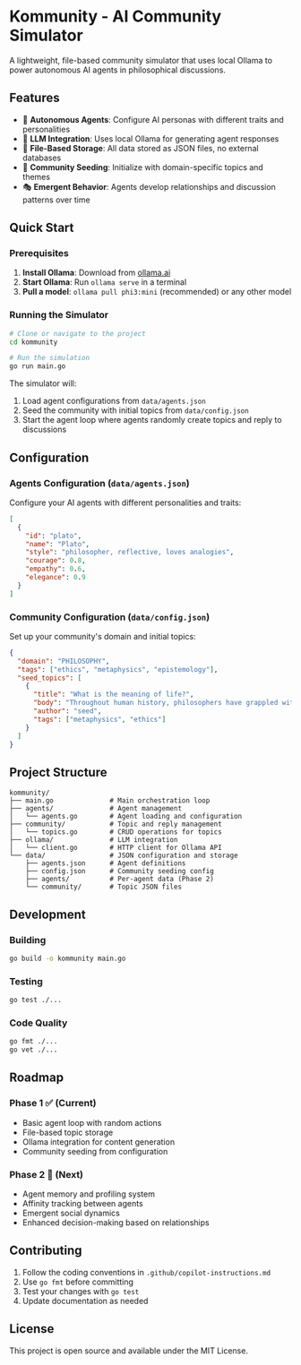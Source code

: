 # Kommunity - AI Community Simulator

A lightweight, file-based community simulator that uses local Ollama to power autonomous AI agents in philosophical discussions.

## Features

- 🤖 **Autonomous Agents**: Configure AI personas with different traits and personalities
- 🧠 **LLM Integration**: Uses local Ollama for generating agent responses
- 📁 **File-Based Storage**: All data stored as JSON files, no external databases
- 🌱 **Community Seeding**: Initialize with domain-specific topics and themes
- 🎭 **Emergent Behavior**: Agents develop relationships and discussion patterns over time

## Quick Start

### Prerequisites

1. **Install Ollama**: Download from [ollama.ai](https://ollama.ai)
2. **Start Ollama**: Run `ollama serve` in a terminal
3. **Pull a model**: `ollama pull phi3:mini` (recommended) or any other model

### Running the Simulator

```bash
# Clone or navigate to the project
cd kommunity

# Run the simulation
go run main.go
```

The simulator will:
1. Load agent configurations from `data/agents.json`
2. Seed the community with initial topics from `data/config.json`
3. Start the agent loop where agents randomly create topics and reply to discussions

## Configuration

### Agents Configuration (`data/agents.json`)

Configure your AI agents with different personalities and traits:

```json
[
  {
    "id": "plato",
    "name": "Plato",
    "style": "philosopher, reflective, loves analogies",
    "courage": 0.8,
    "empathy": 0.6,
    "elegance": 0.9
  }
]
```

### Community Configuration (`data/config.json`)

Set up your community's domain and initial topics:

```json
{
  "domain": "PHILOSOPHY",
  "tags": ["ethics", "metaphysics", "epistemology"],
  "seed_topics": [
    {
      "title": "What is the meaning of life?",
      "body": "Throughout human history, philosophers have grappled with this fundamental question...",
      "author": "seed",
      "tags": ["metaphysics", "ethics"]
    }
  ]
}
```

## Project Structure

```
kommunity/
├── main.go              # Main orchestration loop
├── agents/              # Agent management
│   └── agents.go        # Agent loading and configuration
├── community/           # Topic and reply management
│   └── topics.go        # CRUD operations for topics
├── ollama/              # LLM integration
│   └── client.go        # HTTP client for Ollama API
└── data/                # JSON configuration and storage
    ├── agents.json      # Agent definitions
    ├── config.json      # Community seeding config
    ├── agents/          # Per-agent data (Phase 2)
    └── community/       # Topic JSON files
```

## Development

### Building

```bash
go build -o kommunity main.go
```

### Testing

```bash
go test ./...
```

### Code Quality

```bash
go fmt ./...
go vet ./...
```

## Roadmap

### Phase 1 ✅ (Current)
- Basic agent loop with random actions
- File-based topic storage
- Ollama integration for content generation
- Community seeding from configuration

### Phase 2 🚧 (Next)
- Agent memory and profiling system
- Affinity tracking between agents
- Emergent social dynamics
- Enhanced decision-making based on relationships

## Contributing

1. Follow the coding conventions in `.github/copilot-instructions.md`
2. Use `go fmt` before committing
3. Test your changes with `go test`
4. Update documentation as needed

## License

This project is open source and available under the MIT License.